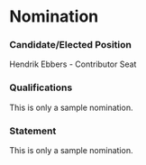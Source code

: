 # Nomination

### Candidate/Elected Position

Hendrik Ebbers - Contributor Seat

### Qualifications

This is only a sample nomination.

### Statement

This is only a sample nomination.
